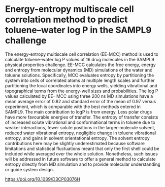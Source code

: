 # Energy-entropy multiscale cell correlation method to predict toluene–water log P in the SAMPL9 challenge
The energy-entropy multiscale cell correlation (EE-MCC) method is used to calculate toluene–water log P 
values of 16 drug molecules in the SAMPL9 physical properties challenge. EE-MCC calculates the free energy, 
energy and entropy from molecular dynamics (MD) simulations of the water and toluene solutions. Specifically, 
MCC evaluates entropy by partitioning the system into cells of correlated atoms at multiple length scales and 
further partitioning the local coordinates into energy wells, yielding vibrational and topographical terms 
from the energy-well sizes and probabilities. The log P values calculated by EE- MCC using three 200 ns MD 
simulations have a mean average error of 0.82 and standard error of the mean of 0.97 versus experiment, which 
is comparable with the best methods entered in SAMPL9. The main contribution to logP is from energy. Less polar 
drugs have more favourable energies of transfer. The entropy of transfer consists of increased solute vibrational 
and conformational terms in toluene due to weaker interactions, fewer solute positions in the larger-molecule 
solvent, reduced water vibrational entropy, negligible change in toluene vibrational entropy, and gains in solvent 
orientational entropy. The solvent entropy contributions here may be slightly underestimated because software limitations 
and statistical fluctuations meant that only the first shell could be included while averaged over the whole solution. 
Nonetheless, such issues will be addressed in future software to offer a general method to calculate entropy directly 
from MD simulation and to provide molecular understanding or guide system design.


https://doi.org/10.1039/D3CP03076H

